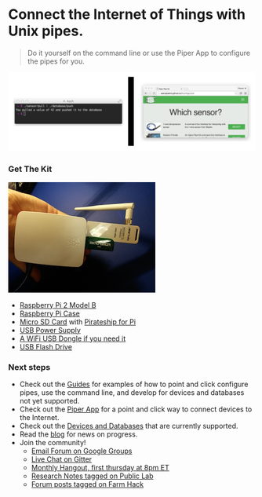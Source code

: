 # Connect the Internet of Things with Unix pipes.
>  Do it yourself on the command line or use the Piper App to configure the pipes for you. 

![](images/piper-options-reverse.png)


### Get The Kit  
<!--img src="images/opk.jpg" style="float:right; clear: none"-->
![](images/opk.jpg)

- [Raspberry Pi 2 Model B](http://www.mcmelectronics.com/content/en-US/raspberry-pi)
- [Raspberry Pi Case](http://www.amazon.com/Official-Raspberry-Foundation-Case-Model/dp/B00ZS26ZJA/ref=sr_1_1?ie=UTF8&qid=1444957520&sr=8-1&keywords=Official+raspberry+pi+2+model+b+case) 
- [Micro SD Card](http://goo.gl/xXPZuX) with [Pirateship for Pi](http://openpipekit.github.io/pirate.sh/#!index.md)
- [USB Power Supply](http://www.microcenter.com/product/441187/Micro-USB_Power_Supply_for_Raspberry_Pi_B_with_Built-in_4ft_Cable_-_2_Amp)
- [A WiFi USB Dongle if you need it](http://www.microcenter.com/product/361805/150Mbps_Wireless_N_USB_Adapter)
- [USB Flash Drive](http://www.microcenter.com/product/281032/16GB_USB_20_Flash_Drive)

### Next steps 

- Check out the [Guides](guides.md) for examples of how to point and click configure pipes, use the command line, and develop for devices and databases not yet supported. 
- Check out the [Piper App](piper-app.md) for a point and click way to connect devices to the Internet. 
- Check out the [Devices and Databases](devices-and-databases.md) that are currently supported. 
- Read the [blog](blog.md) for news on progress.
- Join the community!
  * [Email Forum on Google Groups](https://groups.google.com/forum/#!forum/open-pipe-kit)
  * [Live Chat on Gitter](https://gitter.im/openpipekit/openpipekit)
  * [Monthly Hangout, first thursday at 8pm ET](https://plus.google.com/hangouts/_/rjsteinert.com/open-pipe-kit)
  * [Research Notes tagged on Public Lab](https://publiclab.org/tag/open-pipe-kit)
  * [Forum posts tagged on Farm Hack]()
